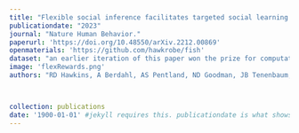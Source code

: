 ```yaml
---
title: "Flexible social inference facilitates targeted social learning when rewards are not observable."
publicationdate: "2023"
journal: "Nature Human Behavior."
paperurl: 'https://doi.org/10.48550/arXiv.2212.00869'
openmaterials: 'https://github.com/hawkrobe/fish'
dataset: "an earlier iteration of this paper won the prize for computational modeling in applied cognition when it appeared in the Proceedings of the 37th Annual Conference of the Cognitive Science Society."
image: 'flexRewards.png'
authors: "RD Hawkins, A Berdahl, AS Pentland, ND Goodman, JB Tenenbaum, PM Krafft."



collection: publications
date: '1900-01-01' #jekyll requires this. publicationdate is what shows up
---
```

